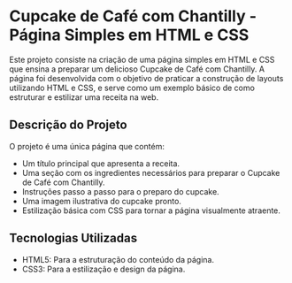 # Cupcake de Café com Chantilly - Página Simples em HTML e CSS

Este projeto consiste na criação de uma página simples em HTML e CSS que ensina a preparar um delicioso Cupcake de Café com Chantilly. 
A página foi desenvolvida com o objetivo de praticar a construção de layouts utilizando HTML e CSS, e serve como um exemplo básico 
de como estruturar e estilizar uma receita na web.

## Descrição do Projeto
O projeto é uma única página que contém:

- Um título principal que apresenta a receita.
- Uma seção com os ingredientes necessários para preparar o Cupcake de Café com Chantilly.
- Instruções passo a passo para o preparo do cupcake.
- Uma imagem ilustrativa do cupcake pronto.
- Estilização básica com CSS para tornar a página visualmente atraente.

## Tecnologias Utilizadas
- HTML5: Para a estruturação do conteúdo da página.
- CSS3: Para a estilização e design da página.

